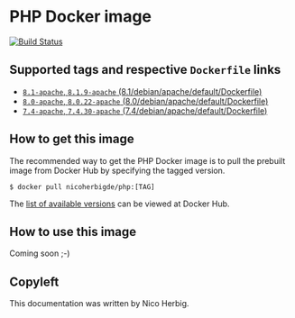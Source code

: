 # PHP Docker image

[![Build Status](https://github.com/nicoherbigio/docker-php/actions/workflows/build-docker-images.yml/badge.svg)](https://github.com/nicoherbigio/docker-php/actions/workflows/build-docker-images.yml)

## Supported tags and respective `Dockerfile` links

 * [`8.1-apache`, `8.1.9-apache` (8.1/debian/apache/default/Dockerfile)](https://github.com/nicoherbigio/docker-php/blob/main/8.1/debian/apache/default/Dockerfile)
 * [`8.0-apache`, `8.0.22-apache` (8.0/debian/apache/default/Dockerfile)](https://github.com/nicoherbigio/docker-php/blob/main/8.0/debian/apache/default/Dockerfile)
 * [`7.4-apache`, `7.4.30-apache` (7.4/debian/apache/default/Dockerfile)](https://github.com/nicoherbigio/docker-php/blob/main/7.4/debian/apache/default/Dockerfile)

## How to get this image

The recommended way to get the PHP Docker image is to pull the prebuilt image from Docker Hub by specifying the tagged version.

```console
$ docker pull nicoherbigde/php:[TAG]
```

The [list of available versions](https://hub.docker.com/r/nicoherbigde/php/tags) can be viewed at Docker Hub.

## How to use this image

Coming soon ;-)

## Copyleft

This documentation was written by Nico Herbig.
